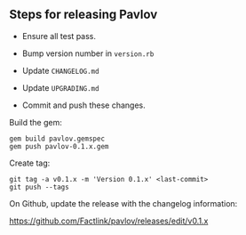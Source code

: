 ## Steps for releasing Pavlov

- Ensure all test pass.
- Bump version number in `version.rb`
- Update `CHANGELOG.md`
- Update `UPGRADING.md`

- Commit and push these changes.

Build the gem:

```
gem build pavlov.gemspec
gem push pavlov-0.1.x.gem 
```

Create tag:

```
git tag -a v0.1.x -m 'Version 0.1.x' <last-commit>
git push --tags
```

On Github, update the release with the changelog information:

https://github.com/Factlink/pavlov/releases/edit/v0.1.x

